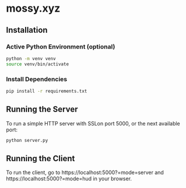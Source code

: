 # mossy.xyz

## Installation

### Active Python Environment (optional)

```bash
python -m venv venv
source venv/bin/activate
```

### Install Dependencies

```bash
pip install -r requirements.txt
```

## Running the Server

To run a simple HTTP server with SSLon port 5000, or the next available port:
```bash
python server.py
```

## Running the Client

To run the client, go to https://localhost:5000?=mode=server and https://localhost:5000?=mode=hud in your browser.
